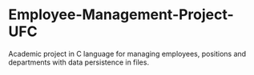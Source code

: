 # Employee-Management-Project-UFC
Academic project in C language for managing employees, positions and departments with data persistence in files.

